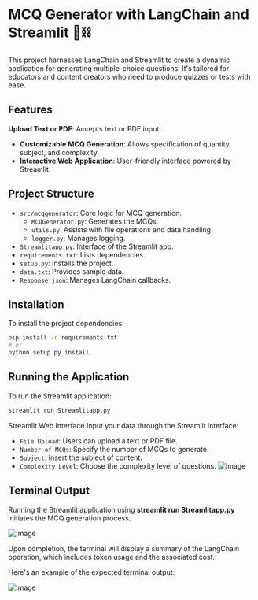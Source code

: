 # MCQ Generator with LangChain and Streamlit 🦜⛓️

This project harnesses LangChain and Streamlit to create a dynamic application for generating multiple-choice questions. It's tailored for educators and content creators who need to produce quizzes or tests with ease.

## Features

**Upload Text or PDF**: Accepts text or PDF input.
- **Customizable MCQ Generation**: Allows specification of quantity, subject, and complexity.
- **Interactive Web Application**: User-friendly interface powered by Streamlit.

## Project Structure

- `src/mcqgenerator`: Core logic for MCQ generation.
  - `MCQGenerator.py`: Generates the MCQs.
  - `utils.py`: Assists with file operations and data handling.
  - `logger.py`: Manages logging.
- `Streamlitapp.py`: Interface of the Streamlit app.
- `requirements.txt`: Lists dependencies.
- `setup.py`: Installs the project.
- `data.txt`: Provides sample data.
- `Response.json`: Manages LangChain callbacks.

## Installation

To install the project dependencies:

```bash
pip install -r requirements.txt
# or
python setup.py install
```
## Running the Application
To run the Streamlit application:
```bash
streamlit run Streamlitapp.py
```
Streamlit Web Interface
Input your data through the Streamlit interface:

- `File Upload`: Users can upload a text or PDF file.
- `Number of MCQs`: Specify the number of MCQs to generate.
- `Subject`: Insert the subject of content.
- `Complexity Level`: Choose the complexity level of questions.
![image](https://github.com/lasyaMundrathi/MCQgen/assets/98383338/98b00f56-94b0-4872-a448-0d310fa70ae5)

## Terminal Output
Running the Streamlit application using **streamlit run Streamlitapp.py** initiates the MCQ generation process.

![image](https://github.com/lasyaMundrathi/MCQgen/assets/98383338/214fe1ca-5e82-4cec-8579-498e4f1026b0)

 Upon completion, the terminal will display a summary of the LangChain operation, which includes token usage and the associated cost.
 
 Here's an example of the expected terminal output:
 
![image](https://github.com/lasyaMundrathi/MCQgen/assets/98383338/28957573-2536-4cba-9763-e9748ad77d5c)
